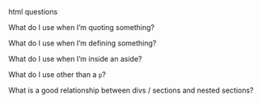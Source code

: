 html questions

What do I use when I’m quoting something?

What do I use when I’m defining something?

What do I use when I’m inside an aside?

What do I use other than a `p`?

What is a good relationship between divs / sections and nested sections?
